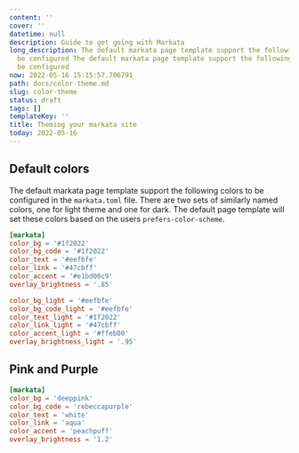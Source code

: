 ```yaml
---
content: ''
cover: ''
datetime: null
description: Guide to get going with Markata
long_description: The default markata page template support the following colors to
  be configured The default markata page template support the following colors to
  be configured
now: 2022-05-16 15:15:57.706791
path: docs/color-theme.md
slug: color-theme
status: draft
tags: []
templateKey: ''
title: Theming your markata site
today: 2022-05-16
---
```


## Default colors

The default markata page template support the following colors to be configured
in the `markata.toml` file. There are two sets of similarly named colors, one
for light theme and one for dark.  The default page template will set these
colors based on the users `prefers-color-scheme`.

```toml
[markata]
color_bg = '#1f2022'
color_bg_code = '#1f2022'
color_text = '#eefbfe'
color_link = '#47cbff' 
color_accent = '#e1bd00c9'
overlay_brightness = '.85'

color_bg_light = '#eefbfe'
color_bg_code_light = '#eefbfe'
color_text_light = '#1f2022'
color_link_light = '#47cbff' 
color_accent_light = '#ffeb00'
overlay_brightness_light = '.95'
```

## Pink and Purple

```toml
[markata]
color_bg = 'deeppink'
color_bg_code = 'rebeccapurple'
color_text = 'white'
color_link = 'aqua' 
color_accent = 'peachpuff'
overlay_brightness = '1.2'
```